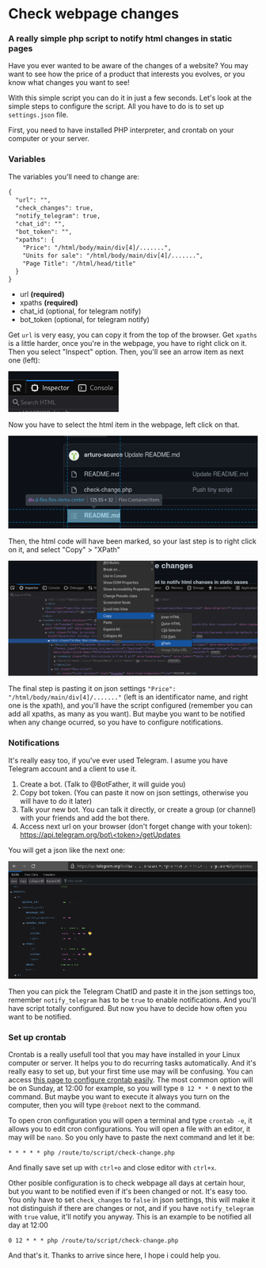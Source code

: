 # Check webpage changes
### A really simple php script to notify html changes in static pages

Have you ever wanted to be aware of the changes of a website? You may want to see how the price of a product that interests you evolves, or you know what changes you want to see!

With this simple script you can do it in just a few seconds. Let's look at the simple steps to configure the script. All you have to do is to set up `settings.json` file.

First, you need to have installed PHP interpreter, and crontab on your computer or your server.

### Variables

The variables you'll need to change are:
```
{
  "url": "",
  "check_changes": true,
  "notify_telegram": true,
  "chat_id": "",
  "bot_token": "",
  "xpaths": {
    "Price": "/html/body/main/div[4]/.......",
    "Units for sale": "/html/body/main/div[4]/.......",
    "Page Title": "/html/head/title"
  }
}
```
- url **(required)**
- xpaths **(required)**
- chat_id (optional, for telegram notify)
- bot_token (optional, for telegram notify)

Get `url` is very easy, you can copy it from the top of the browser.
Get `xpaths` is a little harder, once you're in the webpage, you have to right click on it. Then you select "Inspect" option. Then, you'll see an arrow item as next one (left):

![Selector](https://github.com/arturo-source/check-webpage-change/blob/main/images/selector.png)

Now you have to select the html item in the webpage, left click on that.

![HTML selected](https://github.com/arturo-source/check-webpage-change/blob/main/images/html-selected.png)

Then, the html code will have been marked, so your last step is to right click on it, and select "Copy" > "XPath"

![Copy Xpath](https://github.com/arturo-source/check-webpage-change/blob/main/images/copy-xpath.png)

The final step is pasting it on json settings `"Price": "/html/body/main/div[4]/......."` (left is an identificator name, and right one is the xpath), and you'll have the script configured (remember you can add all xpaths, as many as you want). But maybe you want to be notified when any change ocurred, so you have to configure notifications.

### Notifications
It's really easy too, if you've ever used Telegram. I asume you have Telegram account and a client to use it.
1. Create a bot. (Talk to @BotFather, it will guide you)
2. Copy bot token. (You can paste it now on json settings, otherwise you will have to do it later)
3. Talk your new bot. You can talk it directly, or create a group (or channel) with your friends and add the bot there.
4. Access next url on your browser (don't forget change <token> with your token): [https://api.telegram.org/bot\<token\>/getUpdates](https://api.telegram.org/bot<token>/getUpdates)

You will get a json like the next one:
  
![Get ChatID](https://github.com/arturo-source/check-webpage-change/blob/main/images/get-chatid.png)
  
Then you can pick the Telegram ChatID and paste it in the json settings too, remember `notify_telegram` has to be `true` to enable notifications. And you'll have script totally configured. But now you have to decide how often you want to be notified.
  
### Set up crontab
Crontab is a really usefull tool that you may have installed in your Linux computer or server. It helps you to do recurring tasks automatically. And it's really easy to set up, but your first time use may will be confusing. You can access [this page to configure crontab easily](https://crontab.guru/).
The most common option will be on Sunday, at 12:00 for example, so you will type `0 12 * * 0` next to the command. But maybe you want to execute it always you turn on the computer, then you will type `@reboot` next to the command.
 
To open cron configuration you will open a terminal and type `crontab -e`, it allows you to edit cron configurations. You will open a file with an editor, it may will be `nano`. So you only have to paste the next command and let it be:
```
* * * * * php /route/to/script/check-change.php
```
And finally save set up with `ctrl+o` and close editor with `ctrl+x`.

Other posible configuration is to check webpage all days at certain hour, but you want to be notified even if it's been changed or not. It's easy too. You only have to set `check_changes` to `false` in json settings, this will make it not distinguish if there are changes or not, and if you have `notify_telegram` with `true` value, it'll notify you anyway. This is an example to be notified all day at 12:00
```
0 12 * * * php /route/to/script/check-change.php
```
  
And that's it. Thanks to arrive since here, I hope i could help you.
